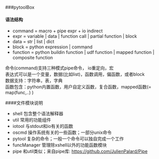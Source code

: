 ###pytoolBox

#### 语法结构
- command = macro + pipe expr + io indirect
- expr = variable | data | function call | partial function | block
- data = str | list | dict
- block = python expression | command
- function = python buildin function | udf function | mapped function | composite function


命令(command)支持三种模式pipe命令， io重定向，宏   
表达式可以是一个变量，数据(比如list)，函数调用，偏函数，或者block   
数据支持：字符串，表，字典   
函数包含：python内置函数，用户自定义函数，复合函数，mapped函数(= map(func,..) )


####文件模块说明
- shell 包含整个语法解释器
- util 常用的功能组件
- iotool 与stdout和io有关的函数
- oscmd 操作系统有关的一些函数；一部分unix命令
- pytool 复杂的命令；一般一个命令可以独自完成一个工作
- funcManager 管理除xshell以外的功能函数模块
- pipe 和util类似；来自pipe库: https://github.com/JulienPalard/Pipe


